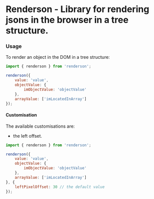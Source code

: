 # Renderson - Library for rendering jsons in the browser in a tree structure.

### Usage
To render an object in the DOM in a tree structure:
```js
import { renderson } from 'renderson';

renderson({
    value: 'value',
    objectValue: {
        imObjectValue: 'objectValue'
    },
    arrayValue: ['imLocatedInArray']
});
```

#### Customisation
The available customisations are:
- the left offset.
```js
import { renderson } from 'renderson';

renderson({
    value: 'value',
    objectValue: {
        imObjectValue: 'objectValue'
    },
    arrayValue: ['imLocatedInArray']
}, { 
    leftPixelOffset: 30 // the default value 
});

```
